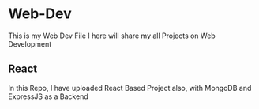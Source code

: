 # Web-Dev
This is my Web Dev File
I here will share my all Projects on Web Development

## React
In this Repo, I have uploaded React Based Project also, with MongoDB and ExpressJS as a Backend


